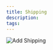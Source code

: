 ```yaml
---
title: Shipping
description:  
tags: 
---
```


![Add Shipping](https://wcpos.com/wp-content/uploads/2015/06/cart-shipping.gif)